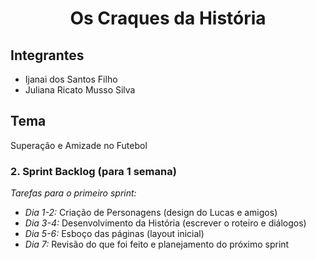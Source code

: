 # <h1 align= "center">Os Craques da História</h1>

## Integrantes
- Ijanai dos Santos Filho
- Juliana Ricato Musso Silva

## Tema
Superação e Amizade no Futebol


### 2. Sprint Backlog (para 1 semana)

*Tarefas para o primeiro sprint:*
- *Dia 1-2:* Criação de Personagens (design do Lucas e amigos)
- *Dia 3-4:* Desenvolvimento da História (escrever o roteiro e diálogos)
- *Dia 5-6:* Esboço das páginas (layout inicial)
- *Dia 7:* Revisão do que foi feito e planejamento do próximo sprint

